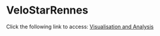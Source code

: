 # VeloStarRennes

Click the following link to access: [Visualisation and Analysis](https://florentdsgree.github.io/VeloStarRennes/)
